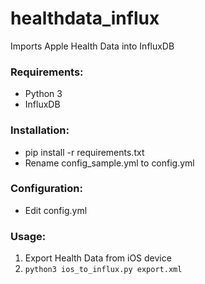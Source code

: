 # healthdata_influx
Imports Apple Health Data into InfluxDB

### Requirements:

 * Python 3
 * InfluxDB

### Installation:

* pip install -r requirements.txt
* Rename config_sample.yml to config.yml

### Configuration:

* Edit config.yml

### Usage:

1. Export Health Data from iOS device
2. `python3 ios_to_influx.py export.xml`